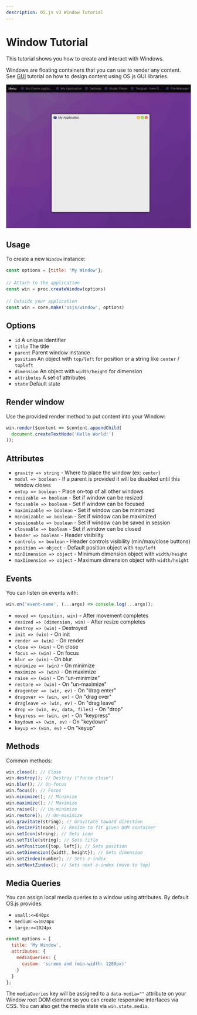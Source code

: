 ```yaml
---
description: OS.js v3 Window Tutorial
---
```


# Window Tutorial

This tutorial shows you how to create and interact with Windows.

Windows are floating containers that you can use to render any content. See [GUI](../gui/README.md) tutorial on how to design content using OS.js GUI libraries.

![Example](example.png)

## Usage

To create a new `Window` instance:

```javascript
const options = {title: 'My Window'};

// Attach to the application
const win = proc.createWindow(options)

// Outside your application
const win = core.make('osjs/window', options)
```

## Options

* `id` A unique identifier
* `title` The title
* `parent` Parent window instance
* `position` An object with `top/left` for position or a string like `center` / `topleft`
* `dimension` An object with `width/height` for dimension
* `attributes` A set of attributes
* `state` Default state

## Render window

Use the provided render method to put content into your Window:

```javascript
win.render($content => $content.appendChild(
  document.createTextNode('Hello World!')
));
```

## Attributes

* `gravity => string` - Where to place the window (ex: `center`)
* `modal => boolean` - If a parent is provided it will be disabled until this window  closes
* `ontop => boolean` - Place on-top of all other windows
* `resizable => boolean` - Set if window can be resized
* `focusable => boolean` - Set if window can be focused
* `maximizable => boolean` - Set if window can be minimized
* `minimizable => boolean` - Set if window can be maximized
* `sessionable => boolean` - Set if window can be saved in session
* `closeable => boolean` - Set if window can be closed
* `header => boolean` - Header visibility
* `controls => boolean` - Header controls visibility (min/max/close buttons)
* `position => object` - Default position object with `top/left`
* `minDimension => object` - Minimum dimension object with `width/height`
* `maxDimension => object` - Maximum dimension object with `width/height`

## Events

You can listen on events with:

```javascript
win.on('event-name', (...args) => console.log(...args));
```

* `moved => (position, win)` - After movement completes
* `resized => (dimension, win)` - After resize completes
* `destroy => (win)` - Destroyed
* `init => (win)` - On init
* `render => (win)` - On render
* `close => (win)` - On close
* `focus => (win)` - On focus
* `blur => (win)` - On blur
* `minimize => (win)` - On minimize
* `maximize => (win)` - On maximize
* `raise => (win)` - On "un-minimize"
* `restore => (win)` - On "un-maximize"
* `dragenter => (win, ev)` - On "drag enter"
* `dragover => (win, ev)` - On "drag over"
* `dragleave => (win, ev)` - On "drag leave"
* `drop => (win, ev, data, files)` - On "drop"
* `keypress => (win, ev)` - On "keypress"
* `keydown => (win, ev)` - On "keydown"
* `keyup => (win, ev)` - On "keyup"

## Methods

Common methods:

```javascript
win.close(); // Close
win.destroy(); // Destroy ("force close")
win.blur(); // Un-focus
win.focus(); // Focus
win.minimize(); // Minimize
win.maximize(); // Maximize
win.raise(); // Un-minimize
win.restore(); // Un-maximize
win.gravitate(string); // Gravitate toward direction
win.resizeFit(node); // Resize to fit given DOM container
win.setIcon(string); // Sets icon
win.setTitle(string); // Sets title
win.setPosition({top, left}); // Sets position
win.setDimension({width, height}); // Sets dimension
win.setZindex(number); // Sets z-index
win.setNextZindex(); // Sets next z-index (move to top)
```

## Media Queries

You can assign local media queries to a window using attributes. By default OS.js provides:

* `small:<=640px`
* `medium:<=1024px`
* `large:>=1024px`

```javascript
const options = {
  title: 'My Window',
  attributes: {
    mediaQueries: {
      custom: 'screen and (min-width: 1280px)'
    }
  }
};
```

The `mediaQueries` key will be assigned to a `data-media=""` attribute on your Window root DOM element so you can create responsive interfaces via CSS. You can also get the media state via `win.state.media`.
